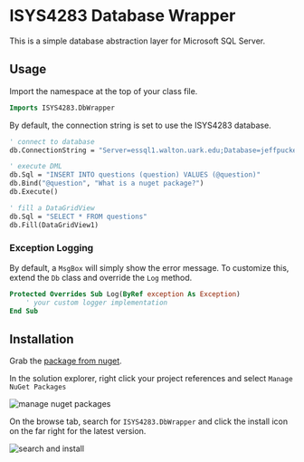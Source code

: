 # ISYS4283 Database Wrapper

This is a simple database abstraction layer for Microsoft SQL Server.

## Usage

Import the namespace at the top of your class file.

```vb
Imports ISYS4283.DbWrapper
```

By default, the connection string is set to use the ISYS4283 database.

```vb
' connect to database
db.ConnectionString = "Server=essql1.walton.uark.edu;Database=jeffpuckett;Trusted_Connection=yes;"

' execute DML
db.Sql = "INSERT INTO questions (question) VALUES (@question)"
db.Bind("@question", "What is a nuget package?")
db.Execute()

' fill a DataGridView
db.Sql = "SELECT * FROM questions"
db.Fill(DataGridView1)
```

### Exception Logging

By default, a `MsgBox` will simply show the error message.
To customize this, extend the `Db` class and override the `Log` method.

```vb
Protected Overrides Sub Log(ByRef exception As Exception)
    ' your custom logger implementation
End Sub
```

## Installation

Grab the [package from nuget][nuget].

In the solution explorer, right click your project references
and select `Manage NuGet Packages`

![manage nuget packages][manage-nuget]

On the browse tab, search for `ISYS4283.DbWrapper`
and click the install icon on the far right for the latest version.

![search and install][search-isys4283]

[nuget]:https://www.nuget.org/packages/ISYS4283.DbWrapper/
[manage-nuget]:https://i.imgur.com/20hWdUB.png
[search-isys4283]:https://i.imgur.com/2DNwZNu.png
